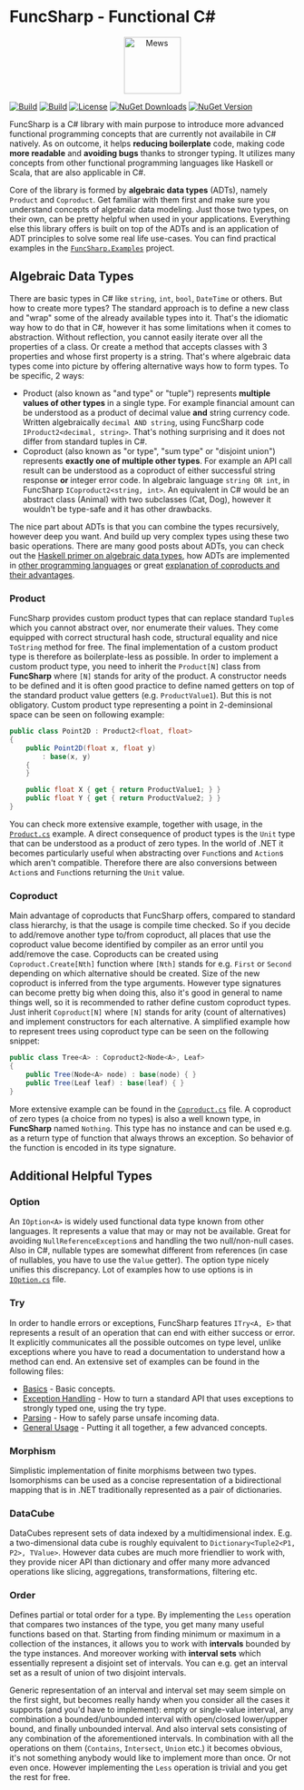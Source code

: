 # FuncSharp - Functional C&#35;

<p align="center">
    <a href="https://mews.com">
        <img alt="Mews" height="100px" src="https://user-images.githubusercontent.com/435787/129971779-2c64348e-05a3-49d0-b026-91913ffd68dc.png">
    </a>
</p>

[![Build](https://img.shields.io/github/actions/workflow/status/MewsSystems/FuncSharp/build-and-test.yml?branch=master&label=build%20and%20tests)](https://github.com/MewsSystems/FuncSharp/actions/workflows/build-and-test.yml)
[![Build](https://img.shields.io/github/actions/workflow/status/MewsSystems/FuncSharp/publish.yml?branch=master&label=publish)](https://github.com/MewsSystems/FuncSharp/actions/workflows/publish.yml)
[![License](https://img.shields.io/github/license/MewsSystems/FuncSharp)](https://github.com/MewsSystems/FuncSharp/blob/master/license.txt)
[![NuGet Downloads](https://img.shields.io/nuget/dt/Mews.FuncSharp)](https://www.nuget.org/packages/Mews.FuncSharp/)
[![NuGet Version](https://img.shields.io/nuget/v/Mews.FuncSharp)](https://www.nuget.org/packages/Mews.FuncSharp/)

FuncSharp is a C# library with main purpose to introduce more advanced functional programming concepts that are currently not availabile in C# natively. As on outcome, it helps **reducing boilerplate** code, making code **more readable** and **avoiding bugs** thanks to stronger typing. It utilizes many concepts from other functional programming languages like Haskell or Scala, that are also applicable in C#.

Core of the library is formed by **algebraic data types** (ADTs), namely `Product` and `Coproduct`. Get familiar with them first and make sure you understand concepts of algebraic data modeling. Just those two types, on their own, can be pretty helpful when used in your applications. Everything else this library offers is built on top of the ADTs and is an application of ADT principles to solve some real life use-cases. You can find practical examples in the [`FuncSharp.Examples`](https://github.com/MewsSystems/FuncSharp/tree/master/src/FuncSharp.Examples) project.

## Algebraic Data Types

There are basic types in C# like `string`, `int`, `bool`, `DateTime` or others. But how to create more types? The standard approach is to define a new class and "wrap" some of the already available types into it. That's the idiomatic way how to do that in C#, however it has some limitations when it comes to abstraction. Without reflection, you cannot easily iterate over all the properties of a class. Or create a method that accepts classes with 3 properties and whose first property is a string. That's where algebraic data types come into picture by offering alternative ways how to form types. To be specific, 2 ways:

- Product (also known as "and type" or "tuple") represents **multiple values of other types** in a single type. For example financial amount can be understood as a product of decimal value **and** string currency code. Written algebraically `decimal AND string`, using FuncSharp code `IProduct2<decimal, string>`. That's nothing surprising and it does not differ from standard tuples in C#.
- Coproduct (also known as "or type", "sum type" or "disjoint union") represents **exactly one of multiple other types**. For example an API call result can be understood as a coproduct of either successful string response **or** integer error code. In algebraic language `string OR int`, in FuncSharp `ICoproduct2<string, int>`. An equivalent in C# would be an abstract class (Animal) with two subclasses (Cat, Dog), however it wouldn't be type-safe and it has other drawbacks.

The nice part about ADTs is that you can combine the types recursively, however deep you want. And build up very complex types using these two basic operations. There are many good posts about ADTs, you can check out the [Haskell primer on algebraic data types](http://learnyouahaskell.com/making-our-own-types-and-typeclasses#algebraic-data-types), how ADTs are implemented in [other programming languages](https://blog.softwaremill.com/algebraic-data-types-in-four-languages-858788043d4e) or great [explanation of coproducts and their advantages](http://chadaustin.me/2015/07/sum-types/).

### Product

FuncSharp provides custom product types that can replace standard `Tuple`s which you cannot abstract over, nor enumerate their values. They come equipped with correct structural hash code, structural equality and nice `ToString` method for free. The final implementation of a custom product type is therefore as boilerplate-less as possible. In order to implement a custom product type,  you need to inherit the `Product[N]` class from **FuncSharp** where `[N]` stands for arity of the product. A constructor needs to be defined and it is often good practice to define named getters on top of the standard product value getters (e.g. `ProductValue1`). But this is not obligatory. Custom product type representing a point in 2-deminsional space can be seen on following example:

```C#
public class Point2D : Product2<float, float>
{
    public Point2D(float x, float y)
        : base(x, y)
    {
    }

    public float X { get { return ProductValue1; } }
    public float Y { get { return ProductValue2; } }
}
```

You can check more extensive example, together with usage, in the [`Product.cs`](https://github.com/MewsSystems/FuncSharp/tree/master/src/FuncSharp.Examples/Product/Product.cs) example. A direct consequence of product types is the `Unit` type that can be understood as a product of zero types. In the world of .NET it becomes particularly useful when abstracting over `Func`tions and `Action`s which aren't compatible. Therefore there are also conversions between `Action`s and `Func`tions returning the `Unit` value.

### Coproduct

Main advantage of coproducts that FuncSharp offers, compared to standard class hierarchy, is that the usage is compile time checked. So if you decide to add/remove another type to/from coproduct, all places that use the coproduct value become identified by compiler as an error until you add/remove the case. Coproducts can be created using `Coproduct.Create[Nth]` function where `[Nth]` stands for e.g. `First` or `Second` depending on which alternative should be created. Size of the new coproduct is inferred from the type arguments. However type signatures can become pretty big when doing this, also it's good in general to name things well, so it is recommended to rather define custom coproduct types. Just inherit `Coproduct[N]` where `[N]` stands for arity (count of alternatives) and implement constructors for each alternative. A simplified example how to represent trees using coproduct type can be seen on the following snippet:

```cs
public class Tree<A> : Coproduct2<Node<A>, Leaf>
{
    public Tree(Node<A> node) : base(node) { }
    public Tree(Leaf leaf) : base(leaf) { }
}
```

More extensive example can be found in the [`Coproduct.cs`](https://github.com/MewsSystems/FuncSharp/tree/master/src/FuncSharp.Examples/Coproduct/Coproduct.cs) file. A coproduct of zero types (a choice from no types) is also a well known type, in **FuncSharp** named `Nothing`. This type has no instance and can be used e.g. as a return type of function that always throws an exception. So behavior of the function is encoded in its type signature.

## Additional Helpful Types

### Option

An `IOption<A>` is widely used functional data type known from other languages. It represents a value that may or may not be available. Great for avoiding `NullReferenceException`s and handling the two null/non-null cases. Also in C#, nullable types are somewhat different from references (in case of nullables, you have to use the `Value` getter). The option type nicely unifies this discrepancy. Lot of examples how to use options is in [`IOption.cs`](https://github.com/MewsSystems/FuncSharp/blob/master/src/FuncSharp.Examples/Option/IOption.cs) file.

### Try

In order to handle errors or exceptions, FuncSharp features `ITry<A, E>` that represents a result of an operation that can end with either success or error. It explicitly communicates all the possible outcomes on type level, unlike exceptions where you have to read a documentation to understand how a method can end. An extensive set of examples can be found in the following files:

- [Basics](https://github.com/MewsSystems/FuncSharp/blob/master/src/FuncSharp.Examples/Try/ITryBasics.cs) - Basic concepts.
- [Exception Handling](https://github.com/MewsSystems/FuncSharp/blob/master/src/FuncSharp.Examples/Try/ITryExceptionHandling.cs) - How to turn a standard API that uses exceptions to strongly typed one, using the try type.
- [Parsing](https://github.com/MewsSystems/FuncSharp/blob/master/src/FuncSharp.Examples/Try/ITryParsing.cs) - How to safely parse unsafe incoming data.
- [General Usage](https://github.com/MewsSystems/FuncSharp/blob/master/src/FuncSharp.Examples/Try/ITryGeneral.cs) - Putting it all together, a few advanced concepts.

### Morphism

Simplistic implementation of finite morphisms between two types. Isomorphisms can be used as a concise representation of a bidirectional mapping that is in .NET traditionally represented as a pair of dictionaries.

### DataCube

DataCubes represent sets of data indexed by a multidimensional index. E.g. a two-dimensional data cube is roughly equivalent to `Dictionary<Tuple2<P1, P2>, TValue>`. However data cubes are much more friendlier to work with, they provide nicer API than dictionary and offer many more advanced operations like slicing, aggregations, transformations, filtering etc.

### Order

Defines partial or total order for a type. By implementing the `Less` operation that compares two instances of the type, you get many many useful functions based on that. Starting from finding minimum or maximum in a collection of the instances, it allows you to work with **intervals** bounded by the type instances. And moreover working with **interval sets** which essentially represent a disjoint set of intervals. You can e.g. get an interval set as a result of union of two disjoint intervals.

Generic representation of an interval and interval set may seem simple on the first sight, but becomes really handy when you consider all the cases it supports (and you'd have to implement): empty or single-value interval, any combination a bounded/unbounded interval with open/closed lower/upper bound, and finally unbounded interval. And also interval sets consisting of any combination of the aforementioned intervals. In combination with all the operations on them (`Contains`, `Intersect`, `Union` etc.) it becomes obvious, it's not something anybody would like to implement more than once. Or not even once. However implementing the `Less` operation is trivial and you get the rest for free.
